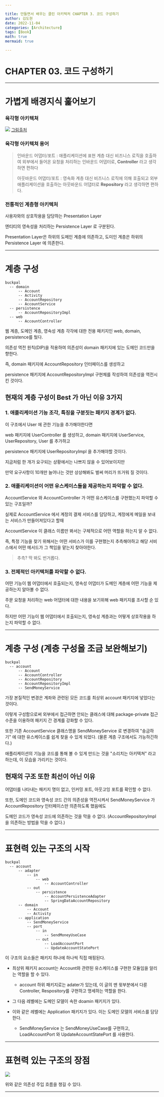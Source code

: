 ```yaml
---

title: 만들면서 배우는 클린 아키텍처 CHAPTER 3. 코드 구성하기
author: 김도현
date: 2022-11-04
categories: [Architecture]
tags: [Book]
math: true
mermaid: true

---
```


# CHAPTER 03. 코드 구성하기

---

# 가볍게 배경지식 훑어보기

### 육각형 아키텍쳐

![](https://thebook.io/007035/ch02/01/02/02/)
[그림출처]()

### 육각형 아키텍쳐 용어

> 인바운드 어댑터/포트 : 애플리케이션에 표현 계층 대신 비즈니스 로직을 호출하여 외부에서 들어온 요청을 처리하는 인바운드 어댑터로, **Controller** 라고 생각하면 편하다
>
> 아웃바운드 어댑터/포트 : 영속화 계층 대신 비즈니스 로직에 의해 호출되고 외부 애플리케이션을 호출하는 아웃바운드 어댑터로 **Repository** 라고 생각하면 편하다.


### 전통적인 계층형 아키텍처

사용자와의 상호작용을 담당하는 Presentation Layer

엔티티의 영속성을 처리하는 Persistence Layer 로 구분된다.

Presentation Layer은 하위의 도메인 계층에 의존하고, 도미인 계층은 하위의 Persistence Layer 에 의존한다.

---

# 계층 구성

    buckpal
      -- domain
          -- Account
          -- Activity
          -- AccountRepository
          -- AccountService
      -- persistence
          -- AccountRepositoryImpl
      -- web
          -- AccountController

웹 계층, 도메인 계층, 영속성 계층 각각에 대한 전용 패키지인 web, domain, persistence를 뒀다.

의존성 역전 원칙(DIP)을 적용하여 의존성이 domain 패키지에 있는 도메인 코드만을 향한다.

즉, domain 패키지에 AccountRepository 인터페이스를 생성하고

persistence 패키지에 AccountRepositoryImpl 구현체를 작성하여 의존성을 역전시킨 것이다.

## 현재의 계층 구성이 Best 가 아닌 이유 3가지

### 1. 애플리케이션 기능 조각, 특징을 구분짓는 패키지 경계가 없다.

이 구조에서 User 에 관한 기능을 추가해야한다면

web 패키지에 UserController 를 생성하고, domain 패키지에 UserService, UserRepository, User 를 추가하고

persistence 패키지에 UserRepositoryImpl 을 추가해야할 것이다.

지금처럼 한 개가 요구되는 상황에서는 나쁘지 않을 수 있어보이지만

만약 요구사항이 10개만 늘어나는 것만 상상해봐도 벌써 머리가 뜨거워 질 것이다.

### 2. 애플리케이션이 어떤 유스케이스들을 제공하는지 파악할 수 없다.

AccountService 와 AccountController 가 어떤 유스케이스를 구현했는지 파악할 수 있는 구조일까?

실제로 AccountService 에서 계정의 결제 서비스를 담당하고, 계정에게 메일을 보내는 서비스가 만들어져있다고 할때

AccountService 이 클래스 이름만 봐서는 구체적으로 어떤 역할을 하는지 알 수 없다.

즉, 특정 기능을 찾기 위해서는 어떤 서비스가 이를 구현했는지 추측해야하고 해당 서비스에서 어떤 메서드가 그 책임을 맡는지 찾아야한다.

> 추측? 딱 봐도 번거롭다.


### 3. 전체적인 아키텍처를 파악할 수 없다.

어떤 기능이 웹 어댑터에서 호출되는지, 영속성 어댑터가 도메인 계층에 어떤 기능을 제공하는지 알아볼 수 없다.

주문 요청을 처리하는 web 어댑터에 대한 내용을 보기위해 web 패키지를 조사할 순 있다.

하지만 어떤 기능이 웹 어댑터에서 호출되는지, 영속성 계층과는 어떻게 상호작용을 하는지 파악할 수 없다.

---

# 계층 구성 (계층 구성을 조금 보완해보기)

    buckpal
      -- account
          -- Account
          -- AccountController
          -- AccountRepository
          -- AccountRepositoryImpl
          -- SendMoneyService


가장 본질적인 변경은 계좌와 관련된 모든 코드를 최상위 account 패키지에 넣었다는 것이다.

이렇게 구성함으로써 외부에서 접근하면 안되는 클래스에 대해 package-private 접근 수준을 이용하여 패키지 간 경계를 강화할 수 있다.

또한 기존 AccountService 클래스명을 SendMoneyService 로 변경하여 "송금하기" 에 대한 유스케이스를 쉽게 찾을 수 있게 되었다. (물론 계층 구조에서도 가능하긴하다.)

애플리케이션의 기능을 코드를 통해 볼 수 있게 만드는 것을 "소리치는 아키텍쳐" 라고 하는데, 이 모습을 가리키는 것이다.

## 현재의 구조 또한 최선이 아닌 이유

어댑터를 나타내는 패키지 명이 없고, 인커밍 포트, 아웃고잉 포트를 확인할 수 없다.

또한, 도메인 코드와 영속성 코드 간의 의존성을 역전시켜서 SendMoneyService 가 AccountRepository 인터페이스만 의존하도록 했음에도

도메인 코드가 영속성 코드에 의존하는 것을 막을 수 없다. (AccountRepositoryImpl 을 의존하는 방법을 막을 수 없다.)

---

# 표현력 있는 구조의 시작

    buckpal
      -- account
          -- adapter
              -- in
                  -- web
                      -- AccountController
              -- out
                  -- persistence
                      -- AccountPersistenceAdapter
                      -- SpringDataAccountRepository
          -- domain
              -- Account
              -- Activity
          -- application
              -- SendMoneyService
              -- port
                  -- in
                      -- SendMoneyUseCase
                  -- out
                      -- LoadAccountPort
                      -- UpdateAccountStatePort

이 구조의 요소들은 패키지 하나에 하나씩 직접 매핑된다.

- 최상위 패키지 account는 Account와 관련된 유스케이스를 구현한 모듈임을 알리는 역할을 할 수 있다.
  - account 하위 패키지로는 adater가 있는데, 이 글의 맨 윗부분에서 다룬 Controller, Respository를 구현하고 명세하는 역할을 한다.

- 그 다음 레벨에는 도메인 모델이 속한 doamin 패키지가 있다.

- 이와 같은 레벨에는 Application 패키지가 있다. 이는 도메인 모델의 서비스를 담당한다.
  - SendMoneyService 는 SendMoneyUseCase를 구현하고, LoadAccountPort 와 UpdateAccountStatePort 를 사용한다.

---

# 표현력 있는 구조의 장점

![](../images/DIFlow.jpg)

위와 같은 의존성 주입 흐름을 챙길 수 있다.

---
